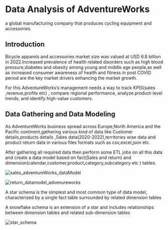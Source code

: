 # Data Analysis of AdventureWorks
a global manufacturing company that produces cycling equipment and accessories

## Introduction
Bicycle apparels and accessories market size was valued at USD 6.8 billion in 2022.Increased prevalence of health related disorders such as high blood pressure,diabetes and obesity among young and middle age people,as well as increased consumer awareness of health and fitness in post COVID period are the key market drivers enhancing the market growth.

For this AdventureWorks’s management needs a way to track KPIS(sales ,revenue,profits etc) , compare regional performance, analyze product-level trends, and identify high-value customers.

## Data Gathering and Data Modeling
As AdventureWorks business spread across Europe,North America and the Pacific continent,gathering various kind of data like Customer details,products details ,Sales data(2020-2022),territories wise data and product return data in various files formats such as csv,excel,json etc.

After gathering all required data then perform some ETL jobs on all this data and create a data model based on fact(Sales and return) and dimension(calendar,customer,product,category,subcategory etc ) tables.

![sales_adventureWorks_dataModel](https://github.com/niladri-dey/AdventureWorks---D2C-bicycle-manufacturing-company-Data-Analytics/assets/63118910/1a9eb57d-9b07-427d-a743-465ac942544f)

![return_datamodel_advenureworks](https://github.com/niladri-dey/AdventureWorks---D2C-bicycle-manufacturing-company-Data-Analytics/assets/63118910/23344583-e51d-4cc2-b96c-33f78c9dbaa0)

A star schema is the simplest and most common type of data model, characterized by a single fact table surrounded by related dimension tables

A snowflake schema is an extension of a star and includes relationships between dimension tables and related sub-dimension tables


![star_schema](https://github.com/niladri-dey/AdventureWorks---D2C-bicycle-manufacturing-company-Data-Analytics/assets/63118910/6984e8b8-cb4f-46b9-9d3f-3d1c4b2d9e2e)
